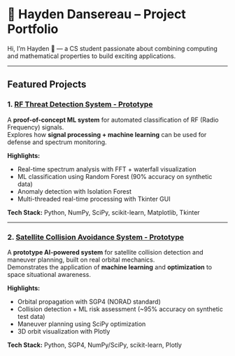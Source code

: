 # 🚀 Hayden Dansereau – Project Portfolio

Hi, I’m Hayden 👋 — a CS student passionate about combining computing and mathematical properties to build exciting applications.   

---

## Featured Projects

### 1. [RF Threat Detection System - Prototype]([https://github.com/yourusername/ai_rf_threat_detector](https://github.com/haydendansereau88/ai-rf-threat-detector.git))
A **proof-of-concept ML system** for automated classification of RF (Radio Frequency) signals.  
Explores how **signal processing + machine learning** can be used for defense and spectrum monitoring.

**Highlights:**
- Real-time spectrum analysis with FFT + waterfall visualization  
- ML classification using Random Forest (90% accuracy on synthetic data)  
- Anomaly detection with Isolation Forest  
- Multi-threaded real-time processing with Tkinter GUI  

**Tech Stack:** Python, NumPy, SciPy, scikit-learn, Matplotlib, Tkinter  

---

### 2. [Satellite Collision Avoidance System - Prototype]([https://github.com/yourusername/satellite-collision-avoidance](https://github.com/haydendansereau88/satellite_collision_avoidance.git))
A **prototype AI-powered system** for satellite collision detection and maneuver planning, built on real orbital mechanics.  
Demonstrates the application of **machine learning** and **optimization** to space situational awareness.

**Highlights:**
- Orbital propagation with SGP4 (NORAD standard)  
- Collision detection + ML risk assessment (~95% accuracy on synthetic test data)  
- Maneuver planning using SciPy optimization  
- 3D orbit visualization with Plotly  

**Tech Stack:** Python, SGP4, NumPy/SciPy, scikit-learn, Plotly  

